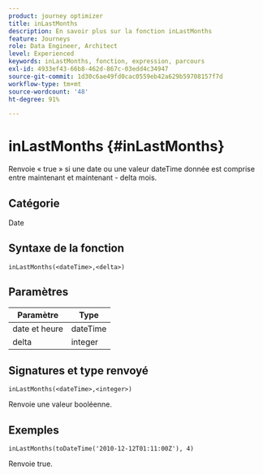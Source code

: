 ```yaml
---
product: journey optimizer
title: inLastMonths
description: En savoir plus sur la fonction inLastMonths
feature: Journeys
role: Data Engineer, Architect
level: Experienced
keywords: inLastMonths, fonction, expression, parcours
exl-id: 4933ef43-66b8-462d-867c-03edd4c34947
source-git-commit: 1d30c6ae49fd0cac0559eb42a629b59708157f7d
workflow-type: tm+mt
source-wordcount: '48'
ht-degree: 91%

---
```


# inLastMonths {#inLastMonths}

Renvoie « true » si une date ou une valeur dateTime donnée est comprise entre maintenant et maintenant - delta mois.

## Catégorie

Date

## Syntaxe de la fonction

`inLastMonths(<dateTime>,<delta>)`

## Paramètres

| Paramètre | Type |
|-----------|------------------|
| date et heure | dateTime |
| delta | integer |

## Signatures et type renvoyé

`inLastMonths(<dateTime>,<integer>)`

Renvoie une valeur booléenne.

## Exemples

`inLastMonths(toDateTime('2010-12-12T01:11:00Z'), 4)`

Renvoie true.

